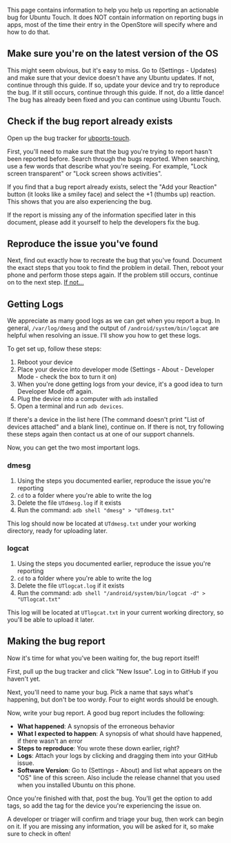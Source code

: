 This page contains information to help you help us reporting an actionable bug for Ubuntu Touch. It does NOT contain information on reporting bugs in apps, most of the time their entry in the OpenStore will specify where and how to do that.

## Make sure you're on the latest version of the OS

This might seem obvious, but it's easy to miss. Go to (Settings - Updates) and make sure that your device doesn't have any Ubuntu updates. If not, continue through this guide.  If so, update your device and try to reproduce the bug. If it still occurs, continue through this guide. If not, do a little dance! The bug has already been fixed and you can continue using Ubuntu Touch.

## Check if the bug report already exists

Open up the bug tracker for [ubports-touch](https://github.com/ubports/ubports-touch).

First, you'll need to make sure that the bug you're trying to report hasn't been reported before. Search through the bugs reported. When searching, use a few words that describe what you're seeing. For example, "Lock screen transparent" or "Lock screen shows activities".

If you find that a bug report already exists, select the "Add your Reaction" button (it looks like a smiley face) and select the +1 (thumbs up) reaction. This shows that you are also experiencing the bug.

If the report is missing any of the information specified later in this document, please add it yourself to help the developers fix the bug.

## Reproduce the issue you've found

Next, find out exactly how to recreate the bug that you've found. Document the exact steps that you took to find the problem in detail. Then, reboot your phone and perform those steps again. If the problem still occurs, continue on to the next step. [If not...](https://youtu.be/nn2FB1P_Mn8?t=10s)

## Getting Logs

We appreciate as many good logs as we can get when you report a bug. In general, `/var/log/dmesg` and the output of `/android/system/bin/logcat` are helpful when resolving an issue. I'll show you how to get these logs. 

To get set up, follow these steps:

1. Reboot your device
1. Place your device into developer mode (Settings - About - Developer Mode - check the box to turn it on)
 1. When you're done getting logs from your device, it's a good idea to turn Developer Mode off again.
1. Plug the device into a computer with `adb` installed
1. Open a terminal and run `adb devices`. 

If there's a device in the list here (The command doesn't print "List of devices attached" and a blank line), continue on. If there is not, try following these steps again then contact us at one of our support channels.

Now, you can get the two most important logs.

### dmesg

1. Using the steps you documented earlier, reproduce the issue you're reporting
1. `cd` to a folder where you're able to write the log
1. Delete the file `UTdmesg.log` if it exists
1. Run the command: `adb shell "dmesg" > "UTdmesg.txt"`

This log should now be located at `UTdmesg.txt` under your working directory, ready for uploading later.

### logcat

1. Using the steps you documented earlier, reproduce the issue you're reporting
1. `cd` to a folder where you're able to write the log
1. Delete the file `UTlogcat.log` if it exists
1. Run the command: `adb shell "/android/system/bin/logcat -d" > "UTlogcat.txt"`

This log will be located at `UTlogcat.txt` in your current working directory, so you'll be able to upload it later.

## Making the bug report

Now it's time for what you've been waiting for, the bug report itself!

First, pull up the bug tracker and click "New Issue". Log in to GitHub if you haven't yet.

Next, you'll need to name your bug. Pick a name that says what's happening, but don't be too wordy. Four to eight words should be enough.

Now, write your bug report. A good bug report includes the following:

* **What happened**: A synopsis of the erroneous behavior
* **What I expected to happen**: A synopsis of what should have happened, if there wasn't an error
* **Steps to reproduce**: You wrote these down earlier, right?
* **Logs**: Attach your logs by clicking and dragging them into your GitHub issue.
* **Software Version**: Go to (Settings - About) and list what appears on the "OS" line of this screen. Also include the release channel that you used when you installed Ubuntu on this phone.

Once you're finished with that, post the bug. You'll get the option to add tags, so add the tag for the device you're experiencing the issue on.

A developer or triager will confirm and triage your bug, then work can begin on it. If you are missing any information, you will be asked for it, so make sure to check in often!
